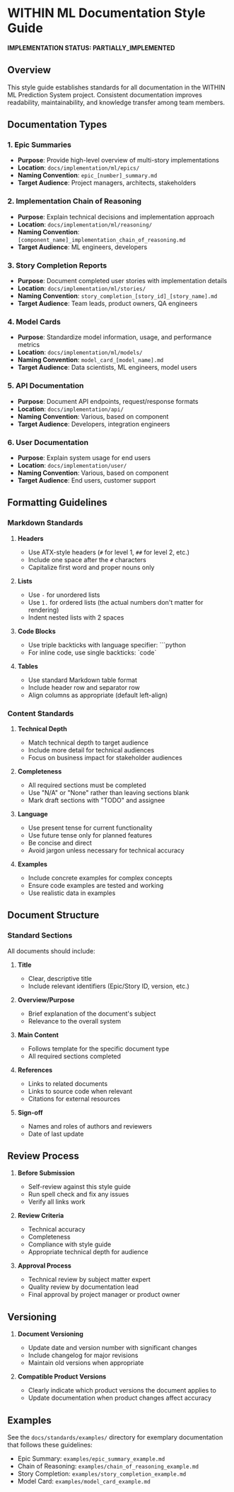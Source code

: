 # WITHIN ML Documentation Style Guide

**IMPLEMENTATION STATUS: PARTIALLY_IMPLEMENTED**


## Overview

This style guide establishes standards for all documentation in the WITHIN ML Prediction System project. Consistent documentation improves readability, maintainability, and knowledge transfer among team members.

## Documentation Types

### 1. Epic Summaries
- **Purpose**: Provide high-level overview of multi-story implementations
- **Location**: `docs/implementation/ml/epics/`
- **Naming Convention**: `epic_[number]_summary.md`
- **Target Audience**: Project managers, architects, stakeholders

### 2. Implementation Chain of Reasoning
- **Purpose**: Explain technical decisions and implementation approach
- **Location**: `docs/implementation/ml/reasoning/`
- **Naming Convention**: `[component_name]_implementation_chain_of_reasoning.md`
- **Target Audience**: ML engineers, developers

### 3. Story Completion Reports
- **Purpose**: Document completed user stories with implementation details
- **Location**: `docs/implementation/ml/stories/`
- **Naming Convention**: `story_completion_[story_id]_[story_name].md`
- **Target Audience**: Team leads, product owners, QA engineers

### 4. Model Cards
- **Purpose**: Standardize model information, usage, and performance metrics
- **Location**: `docs/implementation/ml/models/`
- **Naming Convention**: `model_card_[model_name].md`
- **Target Audience**: Data scientists, ML engineers, model users

### 5. API Documentation
- **Purpose**: Document API endpoints, request/response formats
- **Location**: `docs/implementation/api/`
- **Naming Convention**: Various, based on component
- **Target Audience**: Developers, integration engineers

### 6. User Documentation
- **Purpose**: Explain system usage for end users
- **Location**: `docs/implementation/user/`
- **Naming Convention**: Various, based on component
- **Target Audience**: End users, customer support

## Formatting Guidelines

### Markdown Standards

1. **Headers**
   - Use ATX-style headers (`#` for level 1, `##` for level 2, etc.)
   - Include one space after the `#` characters
   - Capitalize first word and proper nouns only

2. **Lists**
   - Use `-` for unordered lists
   - Use `1.` for ordered lists (the actual numbers don't matter for rendering)
   - Indent nested lists with 2 spaces

3. **Code Blocks**
   - Use triple backticks with language specifier: \```python
   - For inline code, use single backticks: \`code\`

4. **Tables**
   - Use standard Markdown table format
   - Include header row and separator row
   - Align columns as appropriate (default left-align)

### Content Standards

1. **Technical Depth**
   - Match technical depth to target audience
   - Include more detail for technical audiences
   - Focus on business impact for stakeholder audiences

2. **Completeness**
   - All required sections must be completed
   - Use "N/A" or "None" rather than leaving sections blank
   - Mark draft sections with "TODO" and assignee

3. **Language**
   - Use present tense for current functionality
   - Use future tense only for planned features
   - Be concise and direct
   - Avoid jargon unless necessary for technical accuracy

4. **Examples**
   - Include concrete examples for complex concepts
   - Ensure code examples are tested and working
   - Use realistic data in examples

## Document Structure

### Standard Sections
All documents should include:

1. **Title**
   - Clear, descriptive title
   - Include relevant identifiers (Epic/Story ID, version, etc.)

2. **Overview/Purpose**
   - Brief explanation of the document's subject
   - Relevance to the overall system

3. **Main Content**
   - Follows template for the specific document type
   - All required sections completed

4. **References**
   - Links to related documents
   - Links to source code when relevant
   - Citations for external resources

5. **Sign-off**
   - Names and roles of authors and reviewers
   - Date of last update

## Review Process

1. **Before Submission**
   - Self-review against this style guide
   - Run spell check and fix any issues
   - Verify all links work

2. **Review Criteria**
   - Technical accuracy
   - Completeness
   - Compliance with style guide
   - Appropriate technical depth for audience

3. **Approval Process**
   - Technical review by subject matter expert
   - Quality review by documentation lead
   - Final approval by project manager or product owner

## Versioning

1. **Document Versioning**
   - Update date and version number with significant changes
   - Include changelog for major revisions
   - Maintain old versions when appropriate

2. **Compatible Product Versions**
   - Clearly indicate which product versions the document applies to
   - Update documentation when product changes affect accuracy

## Examples

See the `docs/standards/examples/` directory for exemplary documentation that follows these guidelines:

- Epic Summary: `examples/epic_summary_example.md`
- Chain of Reasoning: `examples/chain_of_reasoning_example.md`
- Story Completion: `examples/story_completion_example.md`
- Model Card: `examples/model_card_example.md` 